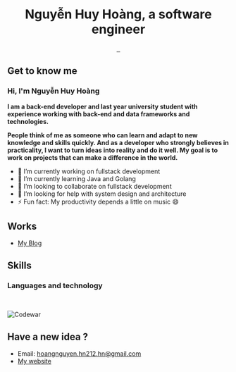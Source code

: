<h1 align="center">
  Nguyễn Huy Hoàng, a software engineer
</h1>

<p align="center">
  
<a href="https://www.facebook.com/theprometheusalpha/" target="_blank">
  <img src="https://img.shields.io/badge/Facebook-1877F2?style=for-the-badge&logo=facebook&logoColor=white" alt="">
</a>

<a href="https://www.linkedin.com/in/prometheusalpha/" target="_blank">
  <img src="https://img.shields.io/badge/LinkedIn-0077B5?style=for-the-badge&logo=linkedin&logoColor=white" alt="">
</a>
  
<span>
  <img src="https://komarev.com/ghpvc/?username=prometheusalpha&style=flat-square&color=blue" alt=""/>
</span>
  
</p>

## Get to know me

### Hi, I'm Nguyễn Huy Hoàng

**I am a back-end developer and last year university student with experience working with back-end and data frameworks and technologies.**


**People think of me as someone who can learn and adapt to new knowledge and skills quickly. And as a developer who strongly believes in practicality, I want to turn ideas into reality and do it well. My goal is to work on projects that can make a difference in the world.**

- 🔭 I’m currently working on fullstack development
- 🌱 I’m currently learning Java and Golang
- 👯 I’m looking to collaborate on fullstack development
- 🤔 I’m looking for help with system design and architecture
- ⚡ Fun fact: My productivity depends a little on music 😄

<p>
  
  
## Works
- [My Blog](https://prometheusalpha.hashnode.dev/)
  
<h2>Skills</h2>

### Languages and technology

<span>
  <img src="https://img.shields.io/badge/React-20232A?style=for-the-badge&logo=react&logoColor=61DAFB" alt=""/>
</span>
<span>
  <img src="https://img.shields.io/badge/Java-ED8B00?style=for-the-badge&logo=java&logoColor=white" alt=""/>
</span>
<span>
  <img src="https://img.shields.io/badge/JavaScript-323330?style=for-the-badge&logo=javascript&logoColor=F7DF1E" alt=""/>
</span>
<span>
  <img src="https://img.shields.io/badge/HTML5-E34F26?style=for-the-badge&logo=html5&logoColor=white" alt=""/>
</span>
<span>
  <img src="https://img.shields.io/badge/CSS3-1572B6?style=for-the-badge&logo=css3&logoColor=white" alt=""/>
</span>
<span>
  <img src="https://img.shields.io/badge/Tailwind_CSS-38B2AC?style=for-the-badge&logo=tailwind-css&logoColor=white" alt=""/>
</span>
<span>
  <img src="https://img.shields.io/badge/Go-FFD43B?style=for-the-badge&logo=go&logoColor=blue" alt=""/>
</span>
</p>

<!-- ### My GitHub stats

[![My GitHub stats](https://github-readme-stats.vercel.app/api?username=prometheusalpha&theme=algolia)](https://github.com/anuraghazra/github-readme-stats)
### Codewars Badge -->

![Codewar](https://www.codewars.com/users/Nguy%E1%BB%85n%20Huy%20Ho%C3%A0ng_HE160647/badges/micro)

## Have a new idea ?
- Email: [hoangnguyen.hn212.hn@gmail.com](mailto:hoangnguyen.hn212.hn@gmail.com)
- [My website](prometheusalpha.github.io)
